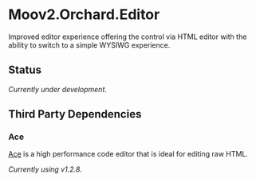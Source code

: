 # Moov2.Orchard.Editor

Improved editor experience offering the control via HTML editor with the ability to switch to a simple WYSIWG experience.

## Status

*Currently under development.*

## Third Party Dependencies

### Ace

[Ace](https://ace.c9.io/) is a high performance code editor that is ideal for editing raw HTML. 

*Currently using v1.2.8*.